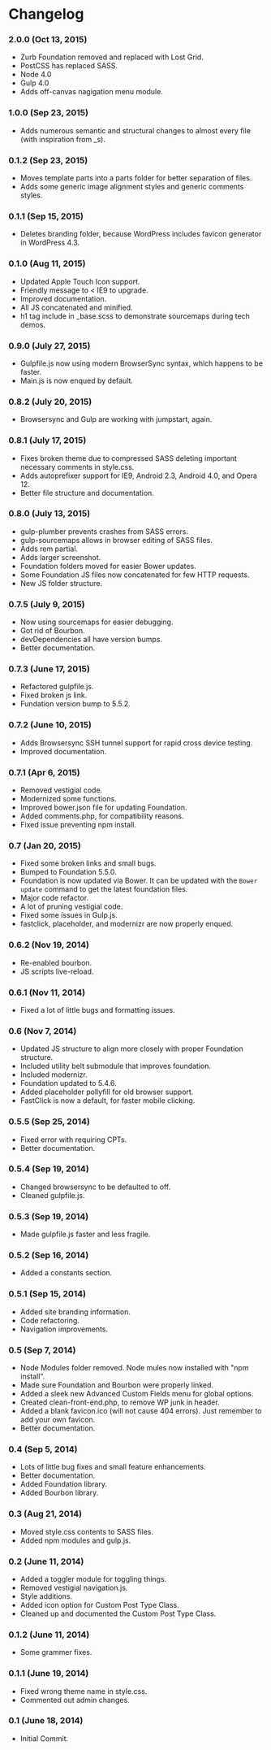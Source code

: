**Changelog**
=============
### 2.0.0 (Oct 13, 2015)
* Zurb Foundation removed and replaced with Lost Grid.
* PostCSS has replaced SASS.
* Node 4.0
* Gulp 4.0
* Adds off-canvas nagigation menu module.

### 1.0.0 (Sep 23, 2015)
* Adds numerous semantic and structural changes to almost every file (with inspiration from _s).

### 0.1.2 (Sep 23, 2015)
* Moves template parts into a parts folder for better separation of files.
* Adds some generic image alignment styles and generic comments styles.

### 0.1.1 (Sep 15, 2015)
* Deletes branding folder, because WordPress includes favicon generator in WordPress 4.3.

### 0.1.0 (Aug 11, 2015)
* Updated Apple Touch Icon support.
* Friendly message to < IE9 to upgrade.
* Improved documentation.
* All JS concatenated and minified.
* h1 tag include in _base.scss to demonstrate sourcemaps during tech demos.

### 0.9.0 (July 27, 2015)
* Gulpfile.js now using modern BrowserSync syntax, which happens to be faster.
* Main.js is now enqued by default.

### 0.8.2 (July 20, 2015)
* Browsersync and Gulp are working with jumpstart, again.

### 0.8.1 (July 17, 2015)
* Fixes broken theme due to compressed SASS deleting important necessary comments in style.css.
* Adds autoprefixer support for IE9, Android 2.3, Android 4.0, and Opera 12.
* Better file structure and documentation.

### 0.8.0 (July 13, 2015)
* gulp-plumber prevents crashes from SASS errors.
* gulp-sourcemaps allows in browser editing of SASS files.
* Adds rem partial.
* Adds larger screenshot.
* Foundation folders moved for easier Bower updates.
* Some Foundation JS files now concatenated for few HTTP requests.
* New JS folder structure.

### 0.7.5 (July 9, 2015)
* Now using sourcemaps for easier debugging.
* Got rid of Bourbon.
* devDependencies all have version bumps.
* Better documentation.

### 0.7.3 (June 17, 2015)
* Refactored gulpfile.js.
* Fixed broken js link.
* Fundation version bump to 5.5.2.

### 0.7.2 (June 10, 2015)
* Adds Browsersync SSH tunnel support for rapid cross device testing.
* Improved documentation.

### 0.7.1 (Apr 6, 2015)
* Removed vestigial code.
* Modernized some functions.
* Improved bower.json file for updating Foundation.
* Added comments.php, for compatibility reasons.
* Fixed issue preventing npm install.

### 0.7 (Jan 20, 2015)
* Fixed some broken links and small bugs.
* Bumped to Foundation 5.5.0.
* Foundation is now updated via Bower. It can be updated with the `Bower update` command to get the latest foundation files.
* Major code refactor.
* A lot of pruning vestigial code.
* Fixed some issues in Gulp.js.
* fastclick, placeholder, and modernizr are now properly enqued.

### 0.6.2 (Nov 19, 2014)
* Re-enabled bourbon.
* JS scripts live-reload.

### 0.6.1 (Nov 11, 2014)
* Fixed a lot of little bugs and formatting issues.

### 0.6 (Nov 7, 2014)
* Updated JS structure to align more closely with proper Foundation structure.
* Included utility belt submodule that improves foundation.
* Included modernizr.
* Foundation updated to 5.4.6.
* Added placeholder pollyfill for old browser support.
* FastClick is now a default, for faster mobile clicking.

### 0.5.5 (Sep 25, 2014)
* Fixed error with requiring CPTs.
* Better documentation.

### 0.5.4 (Sep 19, 2014)
* Changed browsersync to be defaulted to off.
* Cleaned gulpfile.js.

### 0.5.3 (Sep 19, 2014)
* Made gulpfile.js faster and less fragile.

### 0.5.2 (Sep 16, 2014)
* Added a constants section.

### 0.5.1 (Sep 15, 2014)
* Added site branding information.
* Code refactoring.
* Navigation improvements.

### 0.5 (Sep 7, 2014)
* Node Modules folder removed. Node mules now installed with "npm install".
* Made sure Foundation and Bourbon were properly linked.
* Added a sleek new Advanced Custom Fields menu for global options.
* Created clean-front-end.php, to remove WP junk in header.
* Added a blank favicon.ico (will not cause 404 errors). Just remember to add your own favicon.
* Better documentation.

### 0.4 (Sep 5, 2014)
* Lots of little bug fixes and small feature enhancements.
* Better documentation.
* Added Foundation library.
* Added Bourbon library.

### 0.3 (Aug 21, 2014)
* Moved style.css contents to SASS files.
* Added npm modules and gulp.js.

### 0.2 (June 11, 2014)
* Added a toggler module for toggling things.
* Removed vestigial navigation.js.
* Style additions.
* Added icon option for Custom Post Type Class.
* Cleaned up and documented the Custom Post Type Class.

### 0.1.2 (June 11, 2014)
* Some grammer fixes.

### 0.1.1 (June 19, 2014)
* Fixed wrong theme name in style.css.
* Commented out admin changes.

### 0.1 (June 18, 2014)
* Initial Commit.